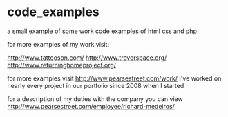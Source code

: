 code_examples
=============
a small example of some work
code examples of html css and php

for more examples of my work visit:


http://www.tattooson.com/
http://www.trevorspace.org/ 
http://www.returninghomeproject.org/

for more examples visit http://www.pearsestreet.com/work/ I've worked on nearly every project in our portfolio since 2008
when I started

for a description of my duties with the company you can view http://www.pearsestreet.com/employee/richard-medeiros/

